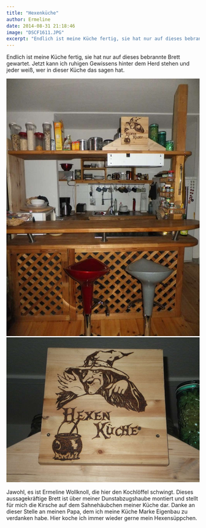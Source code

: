 ```yaml
---
title: "Hexenküche"
author: Ermeline
date: 2014-08-31 21:18:46
image: "DSCF1611.JPG"
excerpt: "Endlich ist meine Küche fertig, sie hat nur auf dieses bebrannte Brett gewartet. "
---
```


Endlich ist meine Küche fertig, sie hat nur auf dieses bebrannte Brett gewartet. Jetzt kann ich ruhigen Gewissens hinter dem Herd stehen und jeder weiß, wer in dieser Küche das sagen hat.

![DSCF1613](DSCF1613.jpg)
![DSCF1611](DSCF1611.JPG)

Jawohl, es ist Ermeline Wollknoll, die hier den Kochlöffel schwingt. Dieses aussagekräftige Brett ist über meiner Dunstabzugshaube montiert und stellt für mich die Kirsche auf dem Sahnehäubchen meiner Küche dar. Danke an dieser Stelle an meinen Papa, dem ich meine Küche Marke Eigenbau zu verdanken habe. Hier koche ich immer wieder gerne mein Hexensüppchen.

 
